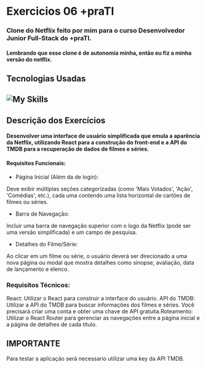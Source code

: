 # Exercicios 06 +praTI

### Clone do Netflix feito por mim para o curso Desenvolvedor Junior Full-Stack do +praTI.

#### Lembrando que esse clone é de autonomia minha, então eu fiz a minha versão do netflix.

## Tecnologias Usadas

![My Skills](https://skillicons.dev/icons?i=html,css,react)
---

## Descrição dos Exercícios
#### Desenvolver uma interface de usuário simplificada que emula a aparência da Netflix, utilizando React para a construção do front-end e a API do TMDB para a recuperação de dados de filmes e séries.

#### Requisitos Funcionais:

- Página Inicial (Além da de login):

Deve exibir múltiplas seções categorizadas (como 'Mais Votados', 'Ação', 'Comédias', etc.), cada uma contendo uma lista horizontal de cartões de filmes ou séries.

- Barra de Navegação:

Incluir uma barra de navegação superior com o logo da Netflix (pode ser uma versão simplificada) e um campo de pesquisa.

- Detalhes do Filme/Série:

Ao clicar em um filme ou série, o usuário deverá ser direcionado a uma nova página ou modal que mostra detalhes como sinopse, avaliação, data de lançamento e elenco.

### Requisitos Técnicos:

React: Utilizar o React para construir a interface do usuário.
API do TMDB: Utilizar a API do TMDB para buscar informações dos filmes e séries. Você precisará criar uma conta e obter uma chave de API gratuita.Roteamento: Utilizar o React Router para gerenciar as navegações entre a página inicial e a página de detalhes de cada título.

## IMPORTANTE
Para testar a aplicação será necessario utilizar uma key da API TMDB.